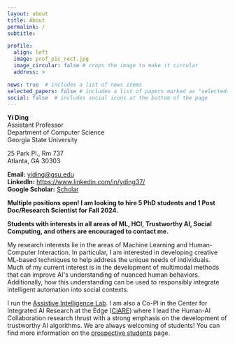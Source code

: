 ```yaml
---
layout: about
title: About
permalink: /
subtitle: 

profile:
  align: left
  image: prof_pic_rect.jpg
  image_circular: false # crops the image to make it circular
  address: >

news: true  # includes a list of news items
selected_papers: false # includes a list of papers marked as "selected={true}"
social: false  # includes social icons at the bottom of the page
---
```



**Yi Ding** \
Assistant Professor \
Department of Computer Science \
Georgia State University <br />

25 Park Pl., Rm 737 \
Atlanta, GA 30303 <br />

**Email:** <a href="mailto:yiding@gsu.edu">yiding@gsu.edu</a> \
**LinkedIn:** <a href="https://www.linkedin.com/in/yding37/">https://www.linkedin.com/in/yding37/</a> \
**Google Scholar:** <a href="https://scholar.google.com/citations?user=SmPIO90AAAAJ&hl=en">Scholar</a>

**Multiple positions open! I am looking to hire 5 PhD students and 1 Post Doc/Research Scientist for Fall 2024.**

**Students with interests in all areas of ML, HCI, Trustworthy AI, Social Computing, and others are encouraged to contact me.**

My research interests lie in the areas of Machine Learning and Human-Computer Interaction. In particular,
I am interested in developing creative ML-based techniques to help address the unique needs of individuals. 
Much of my current interest is in the development of multimodal methods that can 
improve AI's understanding of nuanced human behaviors. Additionally, how this understanding can be used to responsibly integrate intelligent automation into social contexts.

I run the [Assistive Intelligence Lab](/lab). I am also a Co-PI in the Center for Integrated AI Research at the Edge (<a href="https://titan.cs.gsu.edu/~ciare/">CiARE</a>) where I lead the Human-AI Collaboration research thrust with a strong emphasis on the development of trustworthy AI algorithms. We are always welcoming of students! You can find more information on the [prospective students](/students) page. 



